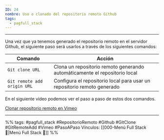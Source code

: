 ```yaml
---
ID: 24
nombre: Uso o clonado del repositorio remoto Github
tags:
  - pagfull_stack
---
```

___
Una vez que ya tenemos generado el repositorio remoto en el servidor Github, el siguiente paso será usarlos a través de los siguientes comandos:

| Comando       | Acción                                                                  |
|---------------|-------------------------------------------------------------------------|
| `Git clone URL`   | Clona un repositorio remoto generando automáticamente el repositorio local |
| `Git remote add origin URL` | Configura el repositorio local para usar un repositorio remoto generado  |


En el siguiente vídeo podemos ver el paso a paso de estos dos comandos.

[Clonar repositorio remoto en Vimeo](https://vimeo.com/user64513894/review/701259631/2df49d7b6f)



___
%%
tags: #pagfull_stack #RepositorioRemoto #Github #GitClone #GitRemoteAdd #Vimeo #PasoAPaso
Vínculos:  [[000-Menú Full Stack 📃|Menú Full Stack 📃]]
%%